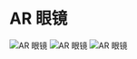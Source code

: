 # AR 眼镜

![AR 眼镜](http://b-tree.top/gallery/ar_glass/1.jpg)
![AR 眼镜](http://b-tree.top/gallery/ar_glass/5.jpg)
![AR 眼镜](http://b-tree.top/gallery/ar_glass/6.jpg)
